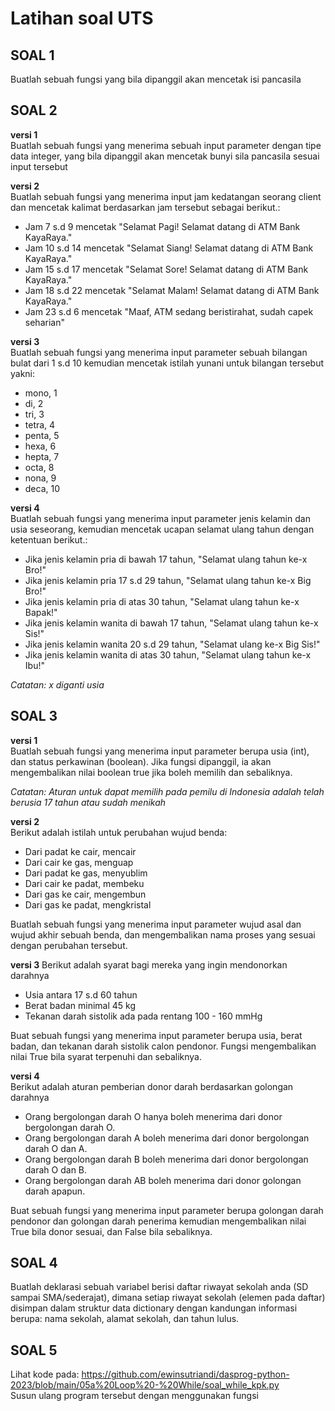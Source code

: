 # Latihan soal UTS
## SOAL 1
Buatlah sebuah fungsi yang bila dipanggil akan mencetak isi pancasila

## SOAL 2
**versi 1**  
Buatlah sebuah fungsi yang menerima sebuah input parameter dengan tipe data integer, yang bila dipanggil akan mencetak bunyi sila pancasila sesuai input tersebut 

**versi 2**  
Buatlah sebuah fungsi yang menerima input jam kedatangan seorang client dan mencetak kalimat berdasarkan jam tersebut sebagai berikut.:

- Jam 7 s.d 9 mencetak "Selamat Pagi! Selamat datang di ATM Bank KayaRaya."
- Jam 10 s.d 14 mencetak "Selamat Siang! Selamat datang di ATM Bank KayaRaya."
- Jam 15 s.d 17 mencetak "Selamat Sore! Selamat datang di ATM Bank KayaRaya."
- Jam 18 s.d 22 mencetak "Selamat Malam! Selamat datang di ATM Bank KayaRaya."
- Jam 23 s.d 6 mencetak "Maaf, ATM sedang beristirahat, sudah capek seharian"  

**versi 3**  
Buatlah sebuah fungsi yang menerima input parameter sebuah bilangan bulat dari 1 s.d 10 kemudian mencetak istilah yunani untuk bilangan tersebut yakni:

* mono, 1
* di, 2
* tri, 3
* tetra, 4
* penta, 5
* hexa, 6
* hepta, 7
* octa, 8
* nona, 9
* deca, 10

**versi 4**  
Buatlah sebuah fungsi yang menerima input parameter jenis kelamin dan usia seseorang, kemudian mencetak ucapan selamat ulang tahun dengan ketentuan berikut.:

- Jika jenis kelamin pria di bawah 17 tahun, "Selamat ulang tahun ke-x Bro!"
- Jika jenis kelamin pria 17 s.d 29 tahun, "Selamat ulang tahun ke-x Big Bro!"
- Jika jenis kelamin pria di atas 30 tahun, "Selamat ulang tahun ke-x Bapak!"
- Jika jenis kelamin wanita di bawah 17 tahun, "Selamat ulang tahun ke-x Sis!"
- Jika jenis kelamin wanita 20 s.d 29 tahun, "Selamat ulang ke-x Big Sis!"
- Jika jenis kelamin wanita di atas 30 tahun, "Selamat ulang tahun ke-x Ibu!"  

*Catatan: x diganti usia*

## SOAL 3
**versi 1**  
Buatlah sebuah fungsi yang menerima input parameter berupa usia (int), dan status perkawinan (boolean). Jika fungsi dipanggil, ia akan mengembalikan nilai boolean true jika boleh memilih dan sebaliknya.  

*Catatan:
Aturan untuk dapat memilih pada pemilu di Indonesia adalah telah berusia 17 tahun atau sudah menikah*  

**versi 2**  
Berikut adalah istilah untuk perubahan wujud benda:

- Dari padat ke cair, mencair
- Dari cair ke gas, menguap
- Dari padat ke gas, menyublim
- Dari cair ke padat, membeku
- Dari gas ke cair, mengembun
- Dari gas ke padat, mengkristal

Buatlah sebuah fungsi yang menerima input parameter wujud asal dan wujud akhir sebuah benda, dan mengembalikan nama proses yang sesuai dengan perubahan tersebut.  

**versi 3**
Berikut adalah syarat bagi mereka yang ingin mendonorkan darahnya
- Usia antara 17 s.d 60 tahun
- Berat badan minimal 45 kg
- Tekanan darah sistolik ada pada rentang 100 - 160 mmHg  

Buat sebuah fungsi yang menerima input parameter berupa usia, berat badan, dan tekanan darah sistolik calon pendonor. Fungsi mengembalikan nilai True bila syarat terpenuhi dan sebaliknya.

**versi 4**  
Berikut adalah aturan pemberian donor darah berdasarkan golongan darahnya
- Orang bergolongan darah O hanya boleh menerima dari donor bergolongan darah O.
- Orang bergolongan darah A boleh menerima dari donor bergolongan darah O dan A.
- Orang bergolongan darah B boleh menerima dari donor bergolongan darah O dan B.
- Orang bergolongan darah AB boleh menerima dari donor golongan darah apapun.  

Buat sebuah fungsi yang menerima input parameter berupa golongan darah pendonor dan golongan darah penerima kemudian mengembalikan nilai True bila donor sesuai, dan False bila sebaliknya.

## SOAL 4
Buatlah deklarasi sebuah variabel berisi daftar riwayat sekolah anda (SD sampai SMA/sederajat), dimana setiap riwayat sekolah (elemen pada daftar) disimpan dalam struktur data dictionary dengan kandungan informasi berupa: nama sekolah, alamat sekolah, dan tahun lulus. 

## SOAL 5
Lihat kode pada: https://github.com/ewinsutriandi/dasprog-python-2023/blob/main/05a%20Loop%20-%20While/soal_while_kpk.py  
Susun ulang program tersebut dengan menggunakan fungsi


